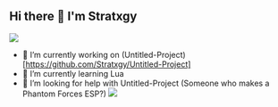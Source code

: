 ## Hi there 👋 I'm Stratxgy
   ![](https://komarev.com/ghpvc/?username=Stratxgy&base=1000)
- 🔭 I’m currently working on (Untitled-Project)[https://github.com/Stratxgy/Untitled-Project]
- 🌱 I’m currently learning Lua
- 🤔 I’m looking for help with Untitled-Project (Someone who makes a Phantom Forces ESP?)
  ![](https://hit.yhype.me/github/profile?user_id=117533771)




